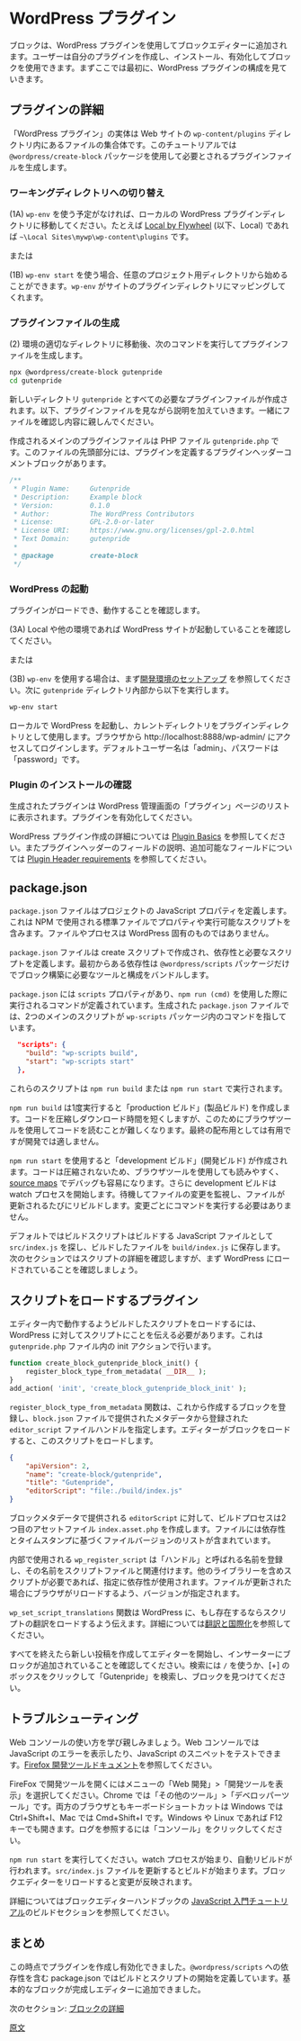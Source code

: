 <!-- 
# WordPress Plugin
 -->
# WordPress プラグイン
<!-- 
A block is added to the block editor using a WordPress plugin. You can create your own plugin, and after installing and activating the plugin use the block. Let's first look at what makes up a WordPress plugin.
 -->
ブロックは、WordPress プラグインを使用してブロックエディターに追加されます。ユーザーは自分のプラグインを作成し、インストール、有効化してブロックを使用できます。まずここでは最初に、WordPress プラグインの構成を見ていきます。

<!-- 
## Plugin Details
 -->
## プラグインの詳細
<!-- 
A WordPress plugin is a set of files within the site's `wp-content/plugins` directory. For our tutorial, we will use the `@wordpress/create-block` package to generate the necessary plugin files.
 -->
「WordPress プラグイン」の実体は Web サイトの `wp-content/plugins` ディレクトリ内にあるファイルの集合体です。このチュートリアルでは `@wordpress/create-block` パッケージを使用して必要とされるプラグインファイルを生成します。

<!-- 
### Switch to Working Directory
 -->
### ワーキングディレクトリへの切り替え
<!-- 
(1A) If you do not plan to use `wp-env`, change to your local WordPress plugin directory. For example in Local it is: `~\Local Sites\mywp\wp-content\plugins`

-or-

(1B) If using `wp-env start`, you can work from any directory for your project; `wp-env` will map it as a plugin directory for your site.
 -->
(1A) `wp-env` を使う予定がなければ、ローカルの WordPress プラグインディレクトリに移動してください。たとえば [Local by Flywheel](https://localbyflywheel.com/) (以下、Local) であれば `~\Local Sites\mywp\wp-content\plugins` です。

または

(1B) `wp-env start` を使う場合、任意のプロジェクト用ディレクトリから始めることができます。`wp-env` がサイトのプラグインディレクトリにマッピングしてくれます。
<!-- 
### Generate Plugin Files
 -->
### プラグインファイルの生成
<!-- 
(2) Once in the right directory for your environment, the next step is to run the following command to generate plugin files:
 -->
(2) 環境の適切なディレクトリに移動後、次のコマンドを実行してプラグインファイルを生成します。

```sh
npx @wordpress/create-block gutenpride
cd gutenpride
```
<!-- 
A new directory `gutenpride` is created with all the necessary plugin files. This tutorial will walk through and explain the plugin files, please explore and become familiar with them also.

The main plugin file created is the PHP file `gutenpride.php`, at the top of this file is the Plugin Header comment block that defines the plugin.
 -->
新しいディレクトリ `gutenpride` とすべての必要なプラグインファイルが作成されます。以下、プラグインファイルを見ながら説明を加えていきます。一緒にファイルを確認し内容に親しんでください。

作成されるメインのプラグインファイルは PHP ファイル `gutenpride.php` です。このファイルの先頭部分には、プラグインを定義するプラグインヘッダーコメントブロックがあります。

```php
/**
 * Plugin Name:     Gutenpride
 * Description:     Example block
 * Version:         0.1.0
 * Author:          The WordPress Contributors
 * License:         GPL-2.0-or-later
 * License URI:     https://www.gnu.org/licenses/gpl-2.0.html
 * Text Domain:     gutenpride
 *
 * @package         create-block
 */
```
<!-- 
### Start WordPress
 -->
### WordPress の起動
<!-- 
Let's confirm the plugin is loaded and working.

(3A) If you are using Local, or other environment confirm your WordPress site is started.

-or-

(3B) If you are using `wp-env`, see [Development Environment setup](/docs/designers-developers/developers/tutorials/devenv/readme.md), then you should now run from inside the `gutenpride` directory:
 -->
プラグインがロードでき、動作することを確認します。

(3A) Local や他の環境であれば WordPress サイトが起動していることを確認してください。

または

(3B) `wp-env` を使用する場合は、まず[開発環境のセットアップ](https://ja.wordpress.org/team/handbook/block-editor/tutorials/devenv/) を参照してください。次に `gutenpride` ディレクトリ內部から以下を実行します。

```sh
wp-env start
```
<!-- 
This will start your local WordPress site and use the current directory as your plugin directory. In your browser, go to http://localhost:8888/wp-admin/ and login, the default username is "admin" and password is "password", no quotes.
 -->
ローカルで WordPress を起動し、カレントディレクトリをプラグインディレクトリとして使用します。ブラウザから http://localhost:8888/wp-admin/ にアクセスしてログインします。デフォルトユーザー名は「admin」、パスワードは「password」です。


<!-- 
### Confirm Plugin Installed
 -->
### Plugin のインストールの確認

<!-- 
The generated plugin should now be listed on the Plugins admin page in your WordPress install. Switch WorPress to the plugins page and activate.

For more on creating a WordPress plugin see [Plugin Basics](https://developer.wordpress.org/plugins/plugin-basics/), and [Plugin Header requirements](https://developer.wordpress.org/plugins/plugin-basics/header-requirements/) for explanation and additional fields you can include in your plugin header.
 -->
生成されたプラグインは WordPress 管理画面の「プラグイン」ページのリストに表示されます。プラグインを有効化してください。

WordPress プラグイン作成の詳細については [Plugin Basics](https://developer.wordpress.org/plugins/plugin-basics/) を参照してください。またプラグインヘッダーのフィールドの説明、追加可能なフィールドについては [Plugin Header requirements](https://developer.wordpress.org/plugins/plugin-basics/header-requirements/) を参照してください。

<!-- 
## package.json
 -->
## package.json
<!-- 
The `package.json` file defines the JavaScript properties for your project. This is a standard file used by NPM for defining properties and scripts it can run, the file and process is not specific to WordPress.

A `package.json` file was created with the create script, this defines the dependecies and scripts needed. You can install dependencies. The only initial dependency is the `@wordpress/scripts` package that bundles the tools and configurations needed to build blocks.

In `package.json`, there is a `scripts` property that defines what command to run when using `npm run (cmd)`. In our generated `package.json` file, the two main scripts point to the commands in the `wp-scripts` package:
 -->
`package.json` ファイルはプロジェクトの JavaScript プロパティを定義します。これは NPM で使用される標準ファイルでプロパティや実行可能なスクリプトを含みます。ファイルやプロセスは WordPress 固有のものではありません。

`package.json` ファイルは create スクリプトで作成され、依存性と必要なスクリプトを定義します。最初からある依存性は `@wordpress/scripts` パッケージだけでブロック構築に必要なツールと構成をバンドルします。

`package.json` には `scripts` プロパティがあり、`npm run (cmd)` を使用した際に実行されるコマンドが定義されています。生成された `package.json` ファイルでは、2つのメインのスクリプトが `wp-scripts` パッケージ内のコマンドを指しています。

```json
  "scripts": {
    "build": "wp-scripts build",
    "start": "wp-scripts start"
  },
```
<!-- 
These scripts are run by using: `npm run build` or `npm run start`

Use `npm run build` for running once to create a "production" build. This compresses the code down so it downloads faster, but makes it harder to read using browser tools—good for final deployment but not while developing.
 -->
これらのスクリプトは `npm run build` または `npm run start` で実行されます。

`npm run build` は1度実行すると「production ビルド」(製品ビルド) を作成します。コードを圧縮しダウンロード時間を短くしますが、このためにブラウザツールを使用してコードを読むことが難しくなります。最終の配布用としては有用ですが開発では適しません。
<!-- 
Use `npm run start` for creating a "development" build, this does not compress the code so it is easier to read using browser tools, plus [source maps](https://developer.mozilla.org/en-US/docs/Tools/Debugger/How_to/Use_a_source_map) that make debugging easier. Additionally, development build will start a watch process that waits and watches for changes to the file and will rebuild each time it is saved; so you don't have to run the command for each change.

By default, the build scripts looks for `src/index.js` for the JavaScript file to build and will save the built file to `build/index.js`. In the upcoming sections, we will look closer at that script, but first let's make sure it is loaded in WordPress.
 -->
`npm run start` を使用すると「development ビルド」(開発ビルド) が作成されます。コードは圧縮されないため、ブラウザツールを使用しても読みやすく、[source maps](https://developer.mozilla.org/en-US/docs/Tools/Debugger/How_to/Use_a_source_map) でデバッグも容易になります。さらに development ビルドは watch プロセスを開始します。待機してファイルの変更を監視し、ファイルが更新されるたびにリビルドします。変更ごとにコマンドを実行する必要はありません。

デフォルトではビルドスクリプトはビルドする JavaScript ファイルとして `src/index.js` を探し、ビルドしたファイルを `build/index.js` に保存します。次のセクションではスクリプトの詳細を確認しますが、まず WordPress にロードされていることを確認しましょう。

<!-- 
## Plugin to Load Script
 -->
## スクリプトをロードするプラグイン
<!-- 
To load the built script, so it is run within the editor, you need to tell WordPress about the script. This done in the init action in the `gutenpride.php` file.
 -->
エディター内で動作するようビルドしたスクリプトをロードするには、WordPress に対してスクリプトにことを伝える必要があります。これは `gutenpride.php` ファイル内の init アクションで行います。

```php
function create_block_gutenpride_block_init() {
	register_block_type_from_metadata( __DIR__ );
}
add_action( 'init', 'create_block_gutenpride_block_init' );
```

<!-- 
The `register_block_type_from_metadata` function registers the block we are going to create and specifies the `editor_script` file handle registered from the metadata provided in `block.json` file. So now when the editor loads it will load this script.
 -->
`register_block_type_from_metadata` 関数は、これから作成するブロックを登録し、`block.json` ファイルで提供されたメタデータから登録された `editor_script` ファイルハンドルを指定します。エディターがブロックをロードすると、このスクリプトをロードします。

```json
{
	"apiVersion": 2,
	"name": "create-block/gutenpride",
	"title": "Gutenpride",
	"editorScript": "file:./build/index.js"
}
```
<!-- 
For the `editorScript` provided in the block metadata, the build process creates a secondary asset file that contains the list of dependencies and a file version based on the timestamp, this is the `index.asset.php` file.
 -->
ブロックメタデータで提供される `editorScript` に対して、ビルドプロセスは2つ目のアセットファイル `index.asset.php` を作成します。ファイルには依存性とタイムスタンプに基づくファイルバージョンのリストが含まれています。

<!-- 
The `wp_register_script` function used internally registers a name, called the handle, and relates that name to the script file. The dependencies are used to specify if the script requires including other libraries. The version is specified so the browser will reload if the file changed.
 -->
内部で使用される `wp_register_script` は「ハンドル」と呼ばれる名前を登録し、その名前をスクリプトファイルと関連付けます。他のライブラリーを含めスクリプトが必要であれば、指定に依存性が使用されます。ファイルが更新された場合にブラウザがリロードするよう、バージョンが指定されます。

<!-- 
The `wp_set_script_translations` function tells WordPress to load translations for this script, if they exist. See more about [translations & internationalization.](/docs/designers-developers/developers/internationalization.md)
 -->
`wp_set_script_translations` 関数は WordPress に、もし存在するならスクリプトの翻訳をロードするよう伝えます。詳細については[翻訳と国際化](https://ja.wordpress.org/team/handbook/block-editor/developers/internationalization/)を参照してください。

<!-- 
With the above in place, create a new post to load the editor and check your plugin is in the inserter. You can use `/` to search, or click the box with the [+] and search for "Gutenpride" to find the block.
 -->
すべてを終えたら新しい投稿を作成してエディターを開始し、インサーターにブロックが追加されていることを確認してください。検索には `/` を使うか、[+] のボックスをクリックして「Gutenpride」を検索し、ブロックを見つけてください。

<!-- 
## Troubleshooting
 -->
## トラブルシューティング
<!-- 
It is a good skill to learn and get comfortable using the web console. This is where JavaScript errors are shown and a nice way to test out snippets of JavaScript. See [Firefox Developer Tools documentation](https://developer.mozilla.org/en-US/docs/Tools).

To open the developer tools in Firefox, use the menu selecting Web Developer : Toggle Tools, on Chrome, select More Tools -> Developers Tools. For both browsers, the keyboard shortcut on Windows is Ctrl+Shift+I, or on Mac Cmd+Shift+I. On Windows & Linux, the F12 key also works. You can then click Console to view logs.
 -->
Web コンソールの使い方を学び親しみましょう。Web コンソールでは JavaScript のエラーを表示したり、JavaScript のスニペットをテストできます。[Firefox 開発ツールドキュメント](https://developer.mozilla.org/ja/docs/Tools)を参照してください。

FireFox で開発ツールを開くにはメニューの「Web 開発」>「開発ツールを表示」を選択してください。Chrome では「その他のツール」>「デベロッパーツール」です。両方のブラウザともキーボードショートカットは Windows では Ctrl+Shift+I、Mac では Cmd+Shift+I です。Windows や Linux であれば F12 キーでも開きます。ログを参照するには「コンソール」をクリックしてください。
<!-- 
Try running `npm run start` that will start the watch process for automatic rebuilds. If you then make an update to `src/index.js` file, you will see the build run, and if you reload the WordPress editor you'll see the change.

For more info, see the build section of the [Getting Started with JavaScript tutorial](/docs/designers-developers/developers/tutorials/javascript/js-build-setup.md) in the Block Editor Handbook.
 -->
`npm run start` を実行してください。watch プロセスが始まり、自動リビルドが行われます。`src/index.js` ファイルを更新するとビルドが始まります。ブロックエディターをリロードすると変更が反映されます。

詳細についてはブロックエディターハンドブックの [JavaScript 入門チュートリアル](https://ja.wordpress.org/team/handbook/block-editor/tutorials/javascript/js-build-setup/)のビルドセクションを参照してください。
<!-- 
## Summary
 -->
## まとめ
<!-- 
Hopefully, at this point, you have your plugin created and activated. We have the package.json with the `@wordpress/scripts` dependency, that defines the build and start scripts. The basic block is in place and can be added to the editor.

Next Section: [Anatomy of a Block](/docs/designers-developers/developers/tutorials/create-block/block-anatomy.md)
 -->
この時点でプラグインを作成し有効化できました。`@wordpress/scripts` への依存性を含む package.json ではビルドとスクリプトの開始を定義しています。基本的なブロックが完成しエディターに追加できました。

次のセクション: [ブロックの詳細](https://ja.wordpress.org/team/handbook/block-editor/tutorials/create-block/block-anatomy/)

[原文](https://github.com/WordPress/gutenberg/blob/HEAD/docs/designers-developers/developers/tutorials/create-block/wp-plugin.md)
